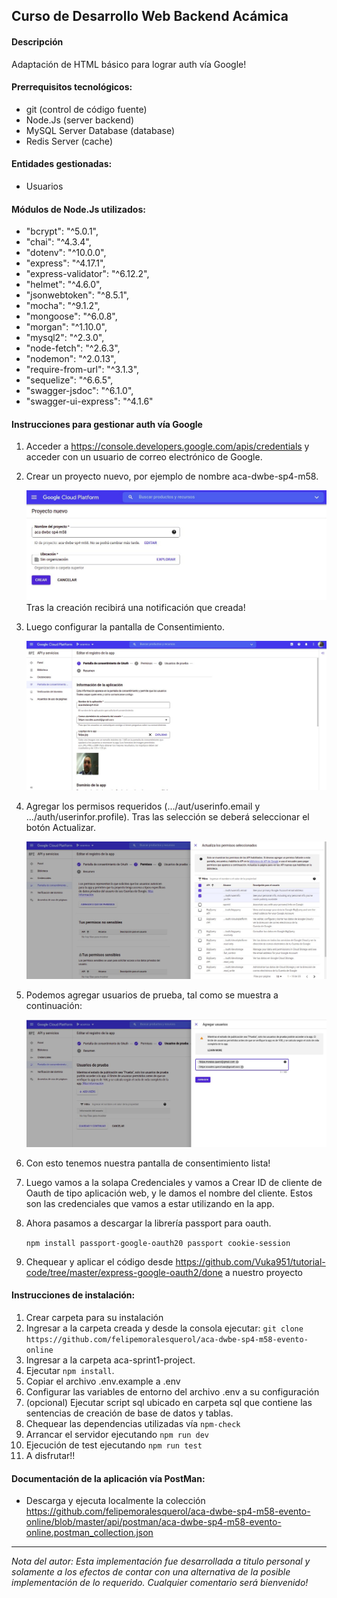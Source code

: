 ## Curso de Desarrollo Web Backend Acámica

#### Descripción

Adaptación de HTML básico para lograr auth vía Google!


#### Prerrequisitos tecnológicos:

- git (control de código fuente)
- Node.Js (server backend)
- MySQL Server Database (database)
- Redis Server (cache)

#### Entidades gestionadas:

- Usuarios


#### Módulos de Node.Js utilizados:

- "bcrypt": "^5.0.1",
- "chai": "^4.3.4",
- "dotenv": "^10.0.0",
- "express": "^4.17.1",
- "express-validator": "^6.12.2",
- "helmet": "^4.6.0",
- "jsonwebtoken": "^8.5.1",
- "mocha": "^9.1.2",
- "mongoose": "^6.0.8",
- "morgan": "^1.10.0",
- "mysql2": "^2.3.0",
- "node-fetch": "^2.6.3",
- "nodemon": "^2.0.13",
- "require-from-url": "^3.1.3",
- "sequelize": "^6.6.5",
- "swagger-jsdoc": "^6.1.0",
- "swagger-ui-express": "^4.1.6"

#### Instrucciones para gestionar auth vía Google

1. Acceder a https://console.developers.google.com/apis/credentials y acceder con un usuario de correo electrónico de Google.

2. Crear un proyecto nuevo, por ejemplo de nombre aca-dwbe-sp4-m58.

   ![Crear Proyecto](images/google-crear-proyecto.jpg)
   Tras la creación recibirá una notificación que creada!

3. Luego configurar la pantalla de Consentimiento.

   ![Pantalla de Consentimiento](images/google-pantalla-consentimiento.jpg)

4. Agregar los permisos requeridos (.../aut/userinfo.email y .../auth/userinfor.profile). Tras las selección se deberá seleccionar el botón Actualizar.
   
   ![Permisos](images/google-permisos.jpg)

5. Podemos agregar usuarios de prueba, tal como se muestra a continuación:

   ![Usuarios de Prueba](images/google-usuarios-prueba.jpg)

6. Con esto tenemos nuestra pantalla de consentimiento lista!

7. Luego vamos a la solapa Credenciales y vamos a Crear ID de cliente de Oauth de tipo aplicación web, y le damos el nombre del cliente. Estos son las credenciales que vamos a estar utilizando en la app.

8. Ahora pasamos a descargar la librería passport para oauth.

   ```npm install passport-google-oauth20 passport cookie-session```

9. Chequear y aplicar el código desde https://github.com/Vuka951/tutorial-code/tree/master/express-google-oauth2/done a nuestro proyecto






#### Instrucciones de instalación:

1. Crear carpeta para su instalación
2. Ingresar a la carpeta creada y desde la consola ejecutar:
   `git clone https://github.com/felipemoralesquerol/aca-dwbe-sp4-m58-evento-online`
3. Ingresar a la carpeta aca-sprint1-project.
4. Ejecutar `npm install`.
5. Copiar el archivo .env.example a .env
6. Configurar las variables de entorno del archivo .env a su configuración
7. (opcional) Ejecutar script sql ubicado en carpeta sql que contiene las sentencias de creación de base de datos y tablas.
8. Chequear las dependencias utilizadas vía `npm-check`
9. Arrancar el servidor ejecutando `npm run dev`
10. Ejecución de test ejecutando `npm run test`
11. A disfrutar!!

#### Documentación de la aplicación vía PostMan:

- Descarga y ejecuta localmente la colección https://github.com/felipemoralesquerol/aca-dwbe-sp4-m58-evento-online/blob/master/api/postman/aca-dwbe-sp4-m58-evento-online.postman_collection.json

---

_Nota del autor:
Esta implementación fue desarrollada a titulo personal y solamente a los efectos de contar con una alternativa de la posible implementación de lo requerido.
Cualquier comentario será bienvenido!_